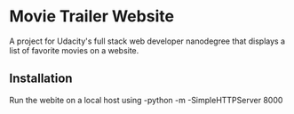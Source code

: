 # Movie Trailer Website
A project for Udacity's full stack web developer nanodegree that displays a list of favorite movies on a website. 

## Installation
Run the webite on a local host using -python -m -SimpleHTTPServer 8000
